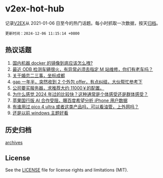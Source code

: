 # v2ex-hot-hub

 记录[V2EX](https://www.v2ex.com/)从 2021-01-06 日至今的热门话题。每小时抓取一次数据，按天[归档](archives)。

`更新时间：2024-12-06 11:15:14 +0800`

## 热议话题

1. [国内机器 docker 的镜像到底应该怎么拽?](https://www.v2ex.com/t/1095188)
1. [最近 ODB 检测车辆很火，有异常必须去指定 M 站维修，你们有老车吗？](https://www.v2ex.com/t/1095392)
1. [关于婚恋二三事，坐标成都](https://www.v2ex.com/t/1095185)
1. [gap 一年半，突然收到 2 个外包 offer，有点纠结，大伙帮忙参考下](https://www.v2ex.com/t/1095402)
1. [公司要买服务器，求推荐大约 11000￥的配置。](https://www.v2ex.com/t/1095335)
1. [为什么感觉 2024 年过的比较快？这种通常是个体感受还是群体感受？](https://www.v2ex.com/t/1095390)
1. [苹果国行版 AI 合作受阻，曝百度希望分析 iPhone 用户数据](https://www.v2ex.com/t/1095408)
1. [有谁用过 pico 4 ultra 或者这类产品吗，可以看油管，上外网吗？](https://www.v2ex.com/t/1095268)
1. [还是以前 windows 主题好看](https://www.v2ex.com/t/1095355)

## 历史归档

[archives](archives)

## License

See the [LICENSE](LICENSE) file for license rights and limitations (MIT).
